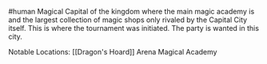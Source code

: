 #human
Magical Capital of the kingdom where the main magic academy is and the largest collection of magic shops only rivaled by the Capital City itself. This is where the tournament was initiated. The party is wanted in this city.

Notable Locations:
[[Dragon's Hoard]]
Arena
Magical Academy